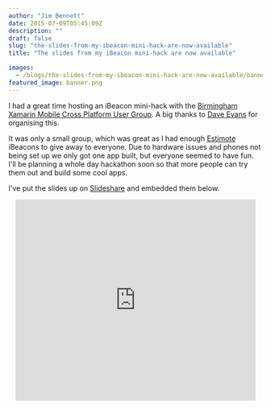 ```yaml
---
author: "Jim Bennett"
date: 2015-07-09T05:45:09Z
description: ""
draft: false
slug: "the-slides-from-my-ibeacon-mini-hack-are-now-available"
title: "The slides from my iBeacon mini-hack are now available"

images:
  - /blogs/the-slides-from-my-ibeacon-mini-hack-are-now-available/banner.png
featured_image: banner.png
---
```



I had a great time hosting an iBeacon mini-hack with the [Birmingham Xamarin Mobile Cross Platform User Group](http://www.meetup.com/Birmingham-Xamarin-Mobile-Cross-Platform-User-Group/).  A big thanks to [Dave Evans](https://twitter.com/DaveDev) for organising this.

It was only a small group, which was great as I had enough [Estimote](http://www.estimote.com) iBeacons to give away to everyone.  Due to hardware issues and phones not being set up we only got one app built, but everyone seemed to have fun.  I'll be planning a whole day hackathon soon so that more people can try them out and build some cool apps.

I've put the slides up on [Slideshare](http://www.slideshare.net/JimBennett10/xamarin-ibeacon-minihack) and embedded them below.

<div style='text-align:center'>
<iframe src="https://www.slideshare.net/slideshow/embed_code/key/caPM73QlHju5Mw" width="476" height="400" frameborder="0" marginwidth="0" marginheight="0" scrolling="no"></iframe>
</div>

